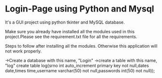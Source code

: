 # Login-Page using Python and Mysql

It's a GUI project using python tkinter and MySQL database.

Make sure you already have installed all the modules used in this project.Please see the requirement.txt file for all the requirements.

Steps to follow after installing all the modules. Otherwise this application will not work properly.

->Create a database with this name, "Login" ->create a table with this name, "log" create table log(srno int auto_increment primary key not null,dates date,times time,username varchar(50) not null,passwords int(50) not null));
